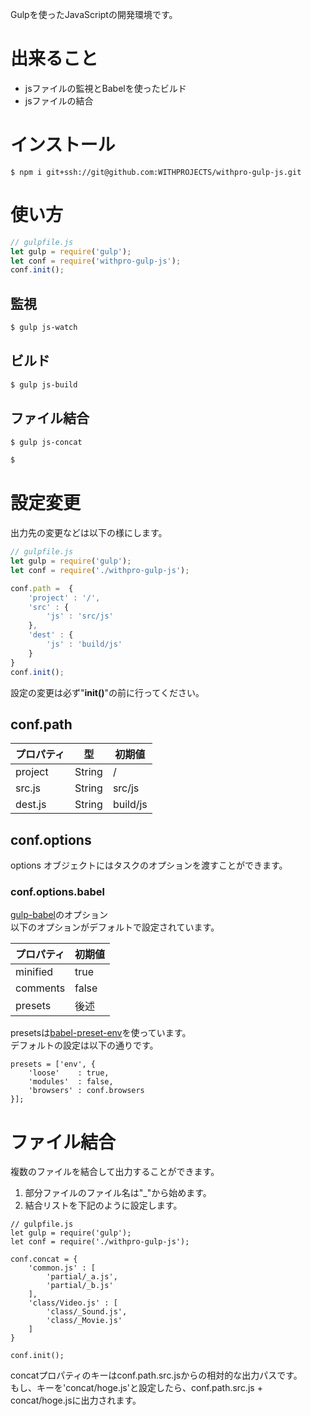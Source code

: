 Gulpを使ったJavaScriptの開発環境です。

# 出来ること

- jsファイルの監視とBabelを使ったビルド
- jsファイルの結合

# インストール

```
$ npm i git+ssh://git@github.com:WITHPROJECTS/withpro-gulp-js.git
```

# 使い方

```js
// gulpfile.js
let gulp = require('gulp');
let conf = require('withpro-gulp-js');
conf.init();
```

## 監視
```bash
$ gulp js-watch
```

## ビルド

```bash
$ gulp js-build
```

## ファイル結合

```bash
$ gulp js-concat
```
```bash
$
```

# 設定変更

出力先の変更などは以下の様にします。

```js
// gulpfile.js
let gulp = require('gulp');
let conf = require('./withpro-gulp-js');

conf.path =  {
    'project' : '/',
    'src' : {
        'js' : 'src/js'
    },
    'dest' : {
        'js' : 'build/js'
    }
}
conf.init();
```

設定の変更は必ず"**init()**"の前に行ってください。

## conf.path

| プロパティ | 型     | 初期値   |
|------------|--------|----------|
| project    | String | /        |
| src.js     | String | src/js   |
| dest.js    | String | build/js |

## conf.options

options オブジェクトにはタスクのオプションを渡すことができます。

### conf.options.babel

[gulp-babel](https://www.npmjs.com/package/gulp-babel)のオプション  
以下のオプションがデフォルトで設定されています。

| プロパティ   | 初期値 |
|--------------|--------|
| minified     | true   |
| comments     | false  |
| presets      | 後述   |

presetsは[babel-preset-env](https://www.npmjs.com/package/babel-preset-env)を使っています。  
デフォルトの設定は以下の通りです。

```
presets = ['env', {
    'loose'    : true,
    'modules'  : false,
    'browsers' : conf.browsers
}];
```

# ファイル結合

複数のファイルを結合して出力することができます。

1. 部分ファイルのファイル名は"_"から始めます。
2. 結合リストを下記のように設定します。

```
// gulpfile.js
let gulp = require('gulp');
let conf = require('./withpro-gulp-js');

conf.concat = {
    'common.js' : [
        'partial/_a.js',
        'partial/_b.js'
    ],
    'class/Video.js' : [
        'class/_Sound.js',
        'class/_Movie.js'
    ]
}

conf.init();
```

concatプロパティのキーはconf.path.src.jsからの相対的な出力パスです。  
もし、キーを'concat/hoge.js'と設定したら、conf.path.src.js + concat/hoge.jsに出力されます。
